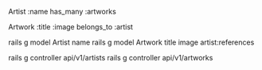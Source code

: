 Artist :name
has_many :artworks

Artwork :title :image
belongs_to :artist


rails g model Artist name
rails g model Artwork title image artist:references

rails g controller api/v1/artists
rails g controller api/v1/artworks